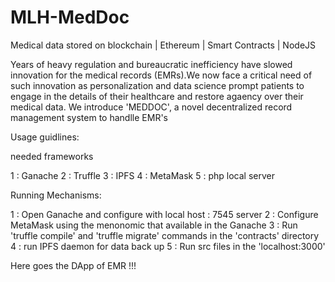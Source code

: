 # MLH-MedDoc
Medical data stored on blockchain | Ethereum | Smart Contracts | NodeJS

Years of heavy regulation and bureaucratic inefficiency have slowed innovation for the medical records (EMRs).We now face a critical need of such innovation as personalization and data science prompt patients to engage in the details of their healthcare and restore agaency over their medical data. We introduce 'MEDDOC', a novel decentralized record management system to handlle EMR's

Usage guidlines:

needed frameworks

1 : Ganache
2 : Truffle
3 : IPFS
4 : MetaMask
5 : php local server

Running Mechanisms:

1 : Open Ganache and configure with local host : 7545 server
2 : Configure MetaMask using the menonomic that available in the Ganache
3 : Run 'truffle compile' and 'truffle migrate' commands in the 'contracts' directory
4 : run IPFS daemon for data back up
5 : Run src files in the 'localhost:3000'

Here goes the DApp of EMR !!!
